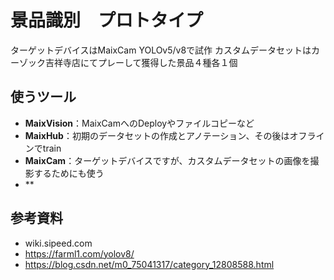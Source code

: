 # 景品識別　プロトタイプ
ターゲットデバイスはMaixCam
YOLOv5/v8で試作
カスタムデータセットはカーゾック吉祥寺店にてプレーして獲得した景品４種各１個
## 使うツール
- **MaixVision**：MaixCamへのDeployやファイルコピーなど
- **MaixHub**：初期のデータセットの作成とアノテーション、その後はオフラインでtrain
- **MaixCam**：ターゲットデバイスですが、カスタムデータセットの画像を撮影するためにも使う
- **
## 参考資料
- wiki.sipeed.com
- https://farml1.com/yolov8/
- https://blog.csdn.net/m0_75041317/category_12808588.html
